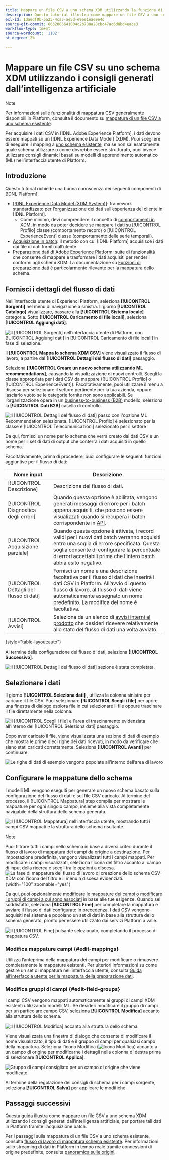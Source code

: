 ```yaml
---
title: Mappare un file CSV a uno schema XDM utilizzando la funzione di Recommendations generata da IA
description: Questo tutorial illustra come mappare un file CSV a uno schema XDM utilizzando i consigli generati dall’intelligenza artificiale.
exl-id: 1daedf0b-5a25-4ca5-ae5d-e9ee1eae9e4d
source-git-commit: 6632086641004c2b788a28cbc47ac6d8bd4eace3
workflow-type: tm+mt
source-wordcount: '1102'
ht-degree: 2%

---
```


# Mappare un file CSV su uno schema XDM utilizzando i consigli generati dall’intelligenza artificiale

>[!NOTE]
>
>Per informazioni sulle funzionalità di mappatura CSV generalmente disponibili in Platform, consulta il documento su [mappatura di un file CSV a uno schema esistente](./existing-schema.md).

Per acquisire i dati CSV in [!DNL Adobe Experience Platform], i dati devono essere mappati su un [!DNL Experience Data Model] (XDM). Puoi scegliere di eseguire il mapping a [uno schema esistente](./existing-schema.md), ma se non sai esattamente quale schema utilizzare o come dovrebbe essere strutturato, puoi invece utilizzare consigli dinamici basati su modelli di apprendimento automatico (ML) nell’interfaccia utente di Platform.

## Introduzione

Questo tutorial richiede una buona conoscenza dei seguenti componenti di [!DNL Platform]:

* [[!DNL Experience Data Model (XDM System)]](../../../xdm/home.md): framework standardizzato per l’organizzazione dei dati sull’esperienza del cliente in [!DNL Platform].
   * Come minimo, devi comprendere il concetto di [comportamenti in XDM](../../../xdm/home.md#data-behaviors), in modo da poter decidere se mappare i dati su [!UICONTROL Profilo] classe (comportamento record) o [!UICONTROL ExperienceEvent] classe (comportamento delle serie temporali).
* [Acquisizione in batch](../../batch-ingestion/overview.md): il metodo con cui [!DNL Platform] acquisisce i dati dai file di dati forniti dall’utente.
* [Preparazione dati di Adobe Experience Platform](../../batch-ingestion/overview.md): suite di funzionalità che consente di mappare e trasformare i dati acquisiti per renderli conformi agli schemi XDM. La documentazione su [Funzioni di preparazione dati](../../../data-prep/functions.md) è particolarmente rilevante per la mappatura dello schema.

## Fornisci i dettagli del flusso di dati

Nell’interfaccia utente di Experienci Platform, seleziona **[!UICONTROL Sorgenti]** nel menu di navigazione a sinistra. Il giorno **[!UICONTROL Catalogo]** visualizzare, passare alla **[!UICONTROL Sistema locale]** categoria. Sotto **[!UICONTROL Caricamento di file locali]**, seleziona **[!UICONTROL Aggiungi dati]**.

![Il [!UICONTROL Sorgenti] nell’interfaccia utente di Platform, con [!UICONTROL Aggiungi dati] in [!UICONTROL Caricamento di file locali] in fase di selezione.](../../images/tutorials/map-csv-recommendations/local-file-upload.png)

Il **[!UICONTROL Mappa lo schema XDM CSV]** viene visualizzato il flusso di lavoro, a partire dal **[!UICONTROL Dettagli del flusso di dati]** passaggio.

Seleziona **[!UICONTROL Creare un nuovo schema utilizzando ML recommendations]**, causando la visualizzazione di nuovi controlli. Scegli la classe appropriata per i dati CSV da mappare ([!UICONTROL Profilo] o [!UICONTROL ExperienceEvent]). Facoltativamente, puoi utilizzare il menu a discesa per selezionare il settore pertinente per la tua azienda, oppure lasciarlo vuoto se le categorie fornite non sono applicabili. Se l’organizzazione opera in un [business-to-business (B2B)](../../../xdm/tutorials/relationship-b2b.md) modello, seleziona la **[!UICONTROL Dati B2B]** casella di controllo.

![Il [!UICONTROL Dettagli del flusso di dati] passo con l&#39;opzione ML Recommendation selezionata. [!UICONTROL Profilo] è selezionato per la classe e [!UICONTROL Telecomunicazioni] selezionato per il settore](../../images/tutorials/map-csv-recommendations/select-class-and-industry.png)

Da qui, fornisci un nome per lo schema che verrà creato dai dati CSV e un nome per il set di dati di output che conterrà i dati acquisiti in quello schema.

Facoltativamente, prima di procedere, puoi configurare le seguenti funzioni aggiuntive per il flusso di dati:

| Nome input | Descrizione |
| --- | --- |
| [!UICONTROL Descrizione] | Descrizione del flusso di dati. |
| [!UICONTROL Diagnostica degli errori] | Quando questa opzione è abilitata, vengono generati messaggi di errore per i batch appena acquisiti, che possono essere visualizzati quando si recupera il batch corrispondente in [API](../../batch-ingestion/api-overview.md). |
| [!UICONTROL Acquisizione parziale] | Quando questa opzione è attivata, i record validi per i nuovi dati batch verranno acquisiti entro una soglia di errore specificata. Questa soglia consente di configurare la percentuale di errori accettabili prima che l’intero batch abbia esito negativo. |
| [!UICONTROL Dettagli del flusso di dati] | Fornisci un nome e una descrizione facoltativa per il flusso di dati che inserirà i dati CSV in Platform. All’avvio di questo flusso di lavoro, al flusso di dati viene automaticamente assegnato un nome predefinito. La modifica del nome è facoltativa. |
| [!UICONTROL Avvisi] | Seleziona da un elenco di [avvisi interni al prodotto](../../../observability/alerts/overview.md) che desideri ricevere relativamente allo stato del flusso di dati una volta avviato. |

{style="table-layout:auto"}

Al termine della configurazione del flusso di dati, seleziona **[!UICONTROL Successivo]**.

![Il [!UICONTROL Dettagli del flusso di dati] sezione è stata completata.](../../images/tutorials/map-csv-recommendations/dataflow-detail-complete.png)

## Selezionare i dati

Il giorno **[!UICONTROL Seleziona dati]** , utilizza la colonna sinistra per caricare il file CSV. Puoi selezionare **[!UICONTROL Scegli i file]** per aprire una finestra di dialogo esplora file in cui selezionare il file oppure trascinare il file direttamente nella colonna.

![Il [!UICONTROL Scegli i file] e l&#39;area di trascinamento evidenziata all&#39;interno del [!UICONTROL Seleziona dati] passaggio.](../../images/tutorials/map-csv-recommendations/upload-files.png)

Dopo aver caricato il file, viene visualizzata una sezione di dati di esempio che mostra le prime dieci righe dei dati ricevuti, in modo da verificare che siano stati caricati correttamente. Seleziona **[!UICONTROL Avanti]** per continuare.

![Le righe di dati di esempio vengono popolate all’interno dell’area di lavoro](../../images/tutorials/map-csv-recommendations/data-uploaded.png)

## Configurare le mappature dello schema

I modelli ML vengono eseguiti per generare un nuovo schema basato sulla configurazione del flusso di dati e sul file CSV caricato. Al termine del processo, il [!UICONTROL Mappatura] step compila per mostrare le mappature per ogni singolo campo, insieme alla vista completamente navigabile della struttura dello schema generata.

![Il [!UICONTROL Mappatura] nell’interfaccia utente, mostrando tutti i campi CSV mappati e la struttura dello schema risultante.](../../images/tutorials/map-csv-recommendations/schema-generated.png)

>[!NOTE]
>
>Puoi filtrare tutti i campi nello schema in base a diversi criteri durante il flusso di lavoro di mappatura dei campi da origine a destinazione. Per impostazione predefinita, vengono visualizzati tutti i campi mappati. Per modificare i campi visualizzati, seleziona l’icona del filtro accanto al campo di input della ricerca e scegli tra le opzioni a discesa.<br> ![La fase di mappatura del flusso di lavoro di creazione dello schema CSV-XDM con l’icona del filtro e il menu a discesa evidenziati.](../../images/tutorials/map-csv-recommendations/source-field-to-target-mapping-filter.png "La fase di mappatura del flusso di lavoro di creazione dello schema CSV-XDM con l’icona del filtro e il menu a discesa evidenziati."){width="100" zoomable="yes"}

Da qui, puoi opzionalmente [modificare le mappature dei campi](#edit-mappings) o [modificare i gruppi di campi a cui sono associati](#edit-schema) in base alle tue esigenze. Quando sei soddisfatto, seleziona **[!UICONTROL Fine]** per completare la mappatura e avviare il flusso di dati configurato in precedenza. I dati CSV vengono acquisiti nel sistema e popolano un set di dati in base alla struttura dello schema generato, pronto per essere utilizzato dai servizi Platform a valle.

![Il [!UICONTROL Fine] pulsante selezionato, completando il processo di mappatura CSV.](../../images/tutorials/map-csv-recommendations/finish-mapping.png)

### Modifica mappature campi {#edit-mappings}

Utilizza l’anteprima della mappatura dei campi per modificare o rimuovere completamente le mappature esistenti. Per ulteriori informazioni su come gestire un set di mappatura nell’interfaccia utente, consulta [Guida all’interfaccia utente per la mappatura della preparazione dati](../../../data-prep/ui/mapping.md#mapping-interface).

### Modifica gruppi di campi {#edit-field-groups}

I campi CSV vengono mappati automaticamente ai gruppi di campi XDM esistenti utilizzando modelli ML. Se desideri modificare il gruppo di campi per un particolare campo CSV, seleziona **[!UICONTROL Modifica]** accanto alla struttura dello schema.

![Il [!UICONTROL Modifica] accanto alla struttura dello schema.](../../images/tutorials/map-csv-recommendations/edit-schema-structure.png)

Viene visualizzata una finestra di dialogo che consente di modificare il nome visualizzato, il tipo di dati e il gruppo di campi per qualsiasi campo della mappatura. Seleziona l’icona Modifica (![Icona Modifica](../../images/tutorials/map-csv-recommendations/edit-icon.png)) accanto a un campo di origine per modificarne i dettagli nella colonna di destra prima di selezionare **[!UICONTROL Applica]**.

![Gruppo di campi consigliato per un campo di origine che viene modificato.](../../images/tutorials/map-csv-recommendations/select-schema-field.png)

Al termine della regolazione dei consigli di schema per i campi sorgente, seleziona **[!UICONTROL Salva]** per applicare le modifiche.

## Passaggi successivi

Questa guida illustra come mappare un file CSV a uno schema XDM utilizzando i consigli generati dall’intelligenza artificiale, per portare tali dati in Platform tramite l’acquisizione batch.

Per i passaggi sulla mappatura di un file CSV a uno schema esistente, consulta [flusso di lavoro di mappatura schema esistente](./existing-schema.md). Per informazioni sullo streaming di dati in Platform in tempo reale tramite connessioni di origine predefinite, consulta [panoramica sulle origini](../../../sources/home.md).
